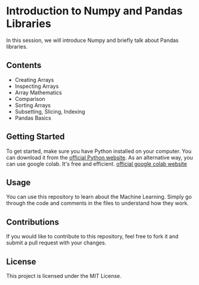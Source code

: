 # Introduction to Numpy and Pandas Libraries

In this session, we will introduce Numpy and briefly talk about Pandas libraries.

## Contents
- Creating Arrays
- Inspecting Arrays
- Array Mathematics
- Comparison
- Sorting Arrays
- Subsetting, Slicing, Indexing
- Pandas Basics

## Getting Started
To get started, make sure you have Python installed on your computer. You can download it from the [official Python website](https://www.python.org/).
As an alternative way, you can use google colab. It's free and efficient. [official google colab website](https://colab.research.google.com/)

## Usage
You can use this repository to learn about the Machine Learning. Simply go through the code and comments in the files to understand how they work.

## Contributions
If you would like to contribute to this repository, feel free to fork it and submit a pull request with your changes.

## License
This project is licensed under the MIT License.